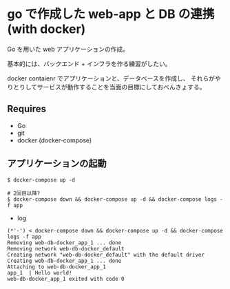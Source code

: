 # go で作成した web-app と DB の連携 (with docker)

Go を用いた web アプリケーションの作成。

基本的には、バックエンド + インフラを作る練習がしたい。

docker contaienr でアプリケーションと、データベースを作成し、
それらがやりとりしてサービスが動作することを当面の目標にしておべんきょする。

<!--
## ライブラリ

* GORM (ORM); `github.com/jinzhu/gorm`
* Database driver (mysql); `github.com/go-sql-driver/mysql`
-->

## Requires

* Go
* git
* docker (docker-compose)


## アプリケーションの起動

```shell
$ docker-compose up -d

# 2回目以降?
$ docker-compose down && docker-compose up -d && docker-compose logs -f app
```

* log 

```log
(*'-') < docker-compose down && docker-compose up -d && docker-compose logs -f app
Removing web-db-docker_app_1 ... done
Removing network web-db-docker_default
Creating network "web-db-docker_default" with the default driver
Creating web-db-docker_app_1 ... done
Attaching to web-db-docker_app_1
app_1  | Hello world!
web-db-docker_app_1 exited with code 0
```

